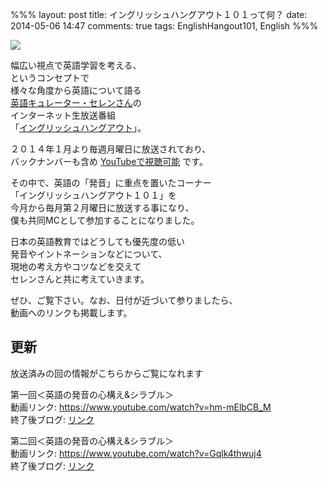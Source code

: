 %%%
layout: post
title: イングリッシュハングアウト１０１って何？
date: 2014-05-06 14:47
comments: true
tags: EnglishHangout101, English
%%%

<img src="/assets/images/common/english-hangout101-logo.jpeg" />

幅広い視点で英語学習を考える、<br />
というコンセプトで<br />
様々な角度から英語について語る<br />
[英語キュレーター・セレンさん](http://cellen.jp/)の<br />
インターネット生放送番組<br />
「[イングリッシュハングアウト](http://wailingual.jp/column/hangout.html)」。

２０１４年１月より毎週月曜日に放送されており、<br />
バックナンバーも含め [YouTubeで視聴可能](https://www.youtube.com/channel/UC5bDl45j5grWyL2QYo_XyKw) です。

その中で、英語の「発音」に重点を置いたコーナー<br />
「イングリッシュハングアウト１０１」を<br />
今月から毎月第２月曜日に放送する事になり、<br />
僕も共同MCとして参加することになりました。

日本の英語教育ではどうしても優先度の低い<br />
発音やイントネーションなどについて、<br />
現地の考え方やコツなどを交えて<br />
セレンさんと共に考えていきます。

ぜひ、ご覧下さい。なお、日付が近づいて参りましたら、<br />
動画へのリンクも掲載します。

更新
---

放送済みの回の情報がこちらからご覧になれます

第一回＜英語の発音の心構え&シラブル＞<br />
動画リンク: <a href="https://www.youtube.com/watch?v=hm-mElbCB_M">https://www.youtube.com/watch?v=hm-mElbCB_M</a><br />
終了後ブログ: <a href="/2014/05/12/english-hangout-101-1-postmortem/">リンク</a>

第二回＜英語の発音の心構え&シラブル＞<br />
動画リンク: <a href="https://www.youtube.com/watch?v=Gqlk4thwuj4">https://www.youtube.com/watch?v=Gqlk4thwuj4</a><br />
終了後ブログ: <a href="/2014/06/11/english-hangout-101-2-postmortem/">リンク</a>
